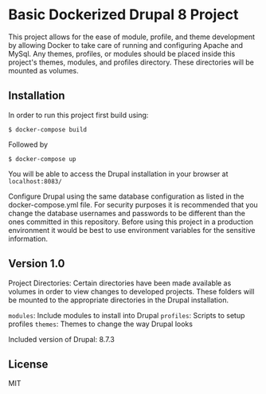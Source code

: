 # Basic Dockerized Drupal 8 Project

This project allows for the ease of module, profile, and theme development by allowing Docker to take care of running and configuring Apache and MySql. Any themes, profiles, or modules should be placed inside this project's themes, modules, and profiles directory. These directories will be mounted as volumes.

## Installation

In order to run this project first build using:

```
$ docker-compose build
```

Followed by 

```
$ docker-compose up
```

You will be able to access the Drupal installation in your browser at `localhost:8083/`

Configure Drupal using the same database configuration as listed in the docker-compose.yml file. For security purposes it is recommended that you change the database usernames and passwords to be different than the ones committed in this repository. Before using this project in a production environment it would be best to use environment variables for the sensitive information.

## Version 1.0
Project Directories:
Certain directories have been made available as volumes in order to view changes to developed projects. These folders will be mounted to the appropriate directories in the Drupal installation.

`modules`: Include modules to install into Drupal
`profiles`: Scripts to setup profiles
`themes`: Themes to change the way Drupal looks

Included version of Drupal: 8.7.3

## License
MIT